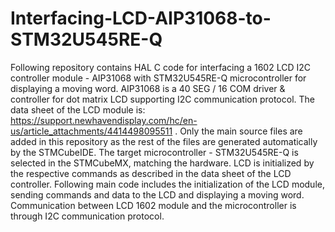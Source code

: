# Interfacing-LCD-AIP31068-to-STM32U545RE-Q
Following repository contains HAL C code for interfacing a 1602 LCD I2C controller module - AIP31068 with STM32U545RE-Q microcontroller for displaying a moving word.
AIP31068 is a 40 SEG / 16 COM driver & controller for dot matrix LCD supporting I2C communication protocol. The data sheet of the LCD module is:
https://support.newhavendisplay.com/hc/en-us/article_attachments/4414498095511
. Only the main source files are added in this repository as the rest of the files are generated automatically by the STMCubeIDE.
The target microcontroller - STM32U545RE-Q is selected in the STMCubeMX, matching the hardware.
LCD is initialized by the respective commands as described in the data sheet of the LCD controller.
Following main code includes the initialization of the LCD module, sending commands and data to the LCD and displaying a moving word.
Communication between LCD 1602 module and the microcontroller is through I2C communication protocol.
